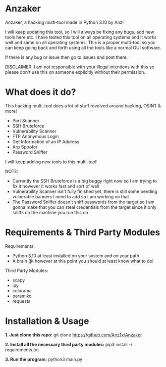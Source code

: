 # Anzaker
Anzaker, a hacking multi-tool made in Python 3.10 by Anz!

I will keep updating this tool, so I will always be fixing any bugs, add new tools here etc.
I have tested this tool on all operating systems and it works well and same on all operating systems.
This is a proper multi-tool so you can keep going back and forth using all the tools like a normal GUI software.

If there is any bug or issue then go to issues and post there.

DISCLAIMER: I am not responsible with your illegal intentions with this so please don't use this on someone explicitly without their permission.

# What does it do?

This hacking multi-tool does a lot of stuff revolved around hacking, OSINT & more!

- Port Scanner
- SSH Bruteforce
- Vulnerability Scanner
- FTP Anonymous Login
- Get Information of an IP Address
- Arp Spoofer
- Password Sniffer

I will keep adding new tools to this multi-tool!

NOTE: 
- Currently the SSH Bruteforce is a big buggy right now so I am trying to fix it however it works fast and sort of well
- Vulnerability Scanner isn't fully finished yet, there is still some pending vulnerable banners I need to add so I am working on that
- The Password Sniffer doesn't sniff passwords from the target so I am gonna make that you can steal credentials from the target since it only sniffs on the machine you run this on

# Requirements & Third Party Modules

Requirements:
- Python 3.10 at least installed on your system and on your path
- A brain (jk however at this point you should at least know what to do)

Third Party Modules:
- scapy
- ipy
- colorama
- paramiko
- requests

# Installation & Usage

**1. Just clone this repo:**
        git clone https://github.com/Anz1x/Anzaker
        
**2. Install all the necessary third party modules:**
        pip3 install -r requirements.txt
        
**3. Run the program:**
        python3 main.py         

